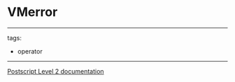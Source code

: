 # VMerror

---
tags:

- operator

---

[Postscript Level 2 documentation](https://hepunx.rl.ac.uk/~adye/psdocs/ref/PSL2V.html#VMerror)
